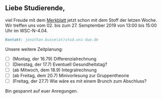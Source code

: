 ## Liebe Studierende,

viel Freude mit dem [Merkblatt](https://github.com/JonathanVorkurs/MathematikVorkurs2019/blob/master/MerkblattMathematikVorkurs2019.pdf) jetzt schon mit dem Stoff der letzen Woche. Wir treffen uns vom 02. bis zum 27. Semptember 2019 von 13:00 bis 15:00 Uhr im WSC-N-4.04.

```markdown
Kontakt: jonathan.busse(at)stud.uni-due.de
```
Unsere weitere Zeitplanung:
- [ ] (Montag, der 16.79) Differenzialrechnung
- [ ] (Dienstag, der 17.7) Eventuell Gesundheitstag?
- [ ] (ab Mitwoch, dem 18.9) Integralrechnung
- [ ] (ab Freitag, dem 20.7) Minivorlesung zur Gruppentheorie
- [ ] (Freitag, der 27.7) Wie wäre es mit einem Brunch zum Abschluss?

Bin gespannt auf euer Anregungen.
